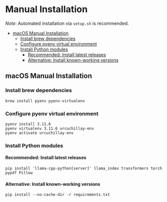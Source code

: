 # Manual Installation

*Note*: Automated installation via ```setup.sh``` is recommended.

- [macOS Manual Installation](#macos-manual-installation)
  - [Install brew dependencies](#install-brew-dependencies)
  - [Configure pyenv virtual environment](#configure-pyenv-virtual-environment)
  - [Install Python modules](#install-python-modules)
    - [Recommended: Install latest releases](#recommended-install-latest-releases)
    - [Alternative: Install known-working versions](#alternative-install-known-working-versions)

## macOS Manual Installation

### Install brew dependencies
```
brew install pyenv pyenv-virtualenv
```

### Configure pyenv virtual environment
```
pyenv install 3.11.6
pyenv virtualenv 3.11.6 urcuchillay-env
pyenv activate urcuchillay-env
```

### Install Python modules

#### Recommended: Install latest releases
```
pip install 'llama-cpp-python[server]' llama_index transformers torch pypdf Pillow
```

#### Alternative: Install known-working versions
```
pip install --no-cache-dir -r requirements.txt
```

